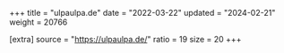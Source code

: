 +++
title = "ulpaulpa.de"
date = "2022-03-22"
updated = "2024-02-21"
weight = 20766

[extra]
source = "https://ulpaulpa.de/"
ratio = 19
size = 20
+++
